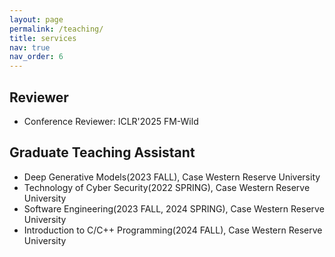 ```yaml
---
layout: page
permalink: /teaching/
title: services
nav: true
nav_order: 6
---
```

## Reviewer
- Conference Reviewer: ICLR'2025 FM-Wild

## Graduate Teaching Assistant
- Deep Generative Models(2023 FALL), Case Western Reserve University
- Technology of Cyber Security(2022 SPRING), Case Western Reserve University
- Software Engineering(2023 FALL, 2024 SPRING), Case Western Reserve University
- Introduction to C/C++ Programming(2024 FALL), Case Western Reserve University
